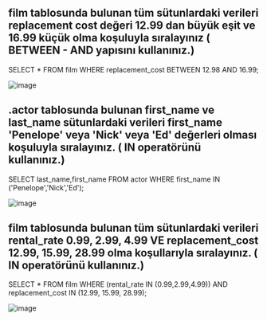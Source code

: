 ## film tablosunda bulunan tüm sütunlardaki verileri replacement cost değeri 12.99 dan büyük eşit ve 16.99 küçük olma koşuluyla sıralayınız ( BETWEEN - AND yapısını kullanınız.)
SELECT * FROM film
WHERE replacement_cost	BETWEEN 12.98 AND 16.99;

![image](https://user-images.githubusercontent.com/84620286/140610087-8a8b745e-5510-4c97-a8ba-da481a0c2d17.png)

## .actor tablosunda bulunan first_name ve last_name sütunlardaki verileri first_name 'Penelope' veya 'Nick' veya 'Ed' değerleri olması koşuluyla sıralayınız. ( IN operatörünü kullanınız.)
SELECT last_name,first_name FROM actor
WHERE first_name IN ('Penelope','Nick','Ed');

![image](https://user-images.githubusercontent.com/84620286/140610175-5526a8a9-8125-43c9-a702-fefee4dd1743.png)

## film tablosunda bulunan tüm sütunlardaki verileri rental_rate 0.99, 2.99, 4.99 VE replacement_cost 12.99, 15.99, 28.99 olma koşullarıyla sıralayınız. ( IN operatörünü kullanınız.)
SELECT * FROM film
WHERE (rental_rate IN (0.99,2.99,4.99)) AND replacement_cost IN (12.99, 15.99, 28.99);

![image](https://user-images.githubusercontent.com/84620286/140610238-f1b007a8-dfee-4954-ab57-ecae858b3149.png)
